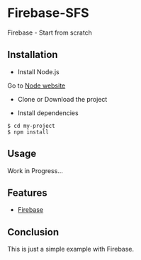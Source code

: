 # Firebase-SFS
Firebase - Start from scratch

## Installation
- Install Node.js

Go to [Node website](https://nodejs.org/en/)

- Clone or Download the project

- Install dependencies
```
$ cd my-project
$ npm install
```

## Usage
Work in Progress...

## Features

- [Firebase](https://firebase.google.com/)

## Conclusion

This is just a simple example with Firebase.
